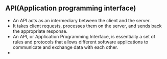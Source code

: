 ## API(Application programming interface)

- An API acts as an intermediary between the client and the server.
- It takes client requests, processes them on the server, and sends back the appropriate response.
- An API, or Application Programming Interface, is essentially a set of rules and protocols that allows different software applications to communicate and exchange data with each other.
- 
